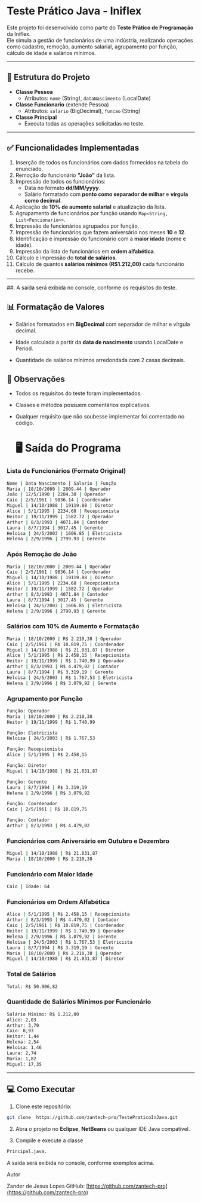 # Teste Prático Java - Iniflex

Este projeto foi desenvolvido como parte do **Teste Prático de Programação** da Iniflex.  
Ele simula a gestão de funcionários de uma indústria, realizando operações como cadastro, remoção, aumento salarial, agrupamento por função, cálculo de idade e salários mínimos.

---

## 📌 Estrutura do Projeto

- **Classe Pessoa**
  - Atributos: `nome` (String), `dataNascimento` (LocalDate)
- **Classe Funcionario** (extende Pessoa)
  - Atributos: `salario` (BigDecimal), `funcao` (String)
- **Classe Principal**
  - Executa todas as operações solicitadas no teste.

---

## ✅ Funcionalidades Implementadas

1. Inserção de todos os funcionários com dados fornecidos na tabela do enunciado.
2. Remoção do funcionário **"João"** da lista.
3. Impressão de todos os funcionários:
   - Data no formato **dd/MM/yyyy**.
   - Salário formatado com **ponto como separador de milhar** e **vírgula como decimal**.
4. Aplicação de **10% de aumento salarial** e atualização da lista.
5. Agrupamento de funcionários por função usando `Map<String, List<Funcionario>>`.
6. Impressão de funcionários agrupados por função.
7. Impressão de funcionários que fazem aniversário nos meses **10** e **12**.
8. Identificação e impressão do funcionário com a **maior idade** (nome e idade).
9. Impressão da lista de funcionários em **ordem alfabética**.
10. Cálculo e impressão do **total de salários**.
11. Cálculo de quantos **salários mínimos (R$1.212,00)** cada funcionário recebe.

---

##. A saída será exibida no console, conforme os requisitos do teste.

## 📊 Formatação de Valores

- Salários formatados em **BigDecimal** com separador de milhar e vírgula decimal.

- Idade calculada a partir da **data de nascimento** usando LocalDate e Period.

- Quantidade de salários mínimos arredondada com 2 casas decimais.

## 📝 Observações

- Todos os requisitos do teste foram implementados.

- Classes e métodos possuem comentários explicativos.

- Qualquer requisito que não soubesse implementar foi comentado no código.

  # 🖥 Saída do Programa

### Lista de Funcionários (Formato Original)
```bash eclipse
Nome | Data Nascimento | Salario | Função
Maria | 18/10/2000 | 2009.44 | Operador
João | 12/5/1990 | 2284.38 | Operador
Caio | 2/5/1961 | 9836.14 | Coordenador
Miguel | 14/10/1988 | 19119.88 | Diretor
Alice | 5/1/1995 | 2234.68 | Recepcionista
Heitor | 19/11/1999 | 1582.72 | Operador
Arthur | 8/3/1993 | 4071.84 | Contador
Laura | 8/7/1994 | 3017.45 | Gerente
Heloisa | 24/5/2003 | 1606.85 | Eletricista
Helena | 2/9/1996 | 2799.93 | Gerente
```

### Após Remoção do João
```bash eclipse
Maria | 18/10/2000 | 2009.44 | Operador
Caio | 2/5/1961 | 9836.14 | Coordenador
Miguel | 14/10/1988 | 19119.88 | Diretor
Alice | 5/1/1995 | 2234.68 | Recepcionista
Heitor | 19/11/1999 | 1582.72 | Operador
Arthur | 8/3/1993 | 4071.84 | Contador
Laura | 8/7/1994 | 3017.45 | Gerente
Heloisa | 24/5/2003 | 1606.85 | Eletricista
Helena | 2/9/1996 | 2799.93 | Gerente
```

### Salários com 10% de Aumento e Formatação
```bash eclipse
Maria | 18/10/2000 | R$ 2.210,38 | Operador
Caio | 2/5/1961 | R$ 10.819,75 | Coordenador
Miguel | 14/10/1988 | R$ 21.031,87 | Diretor
Alice | 5/1/1995 | R$ 2.458,15 | Recepcionista
Heitor | 19/11/1999 | R$ 1.740,99 | Operador
Arthur | 8/3/1993 | R$ 4.479,02 | Contador
Laura | 8/7/1994 | R$ 3.319,19 | Gerente
Heloisa | 24/5/2003 | R$ 1.767,53 | Eletricista
Helena | 2/9/1996 | R$ 3.079,92 | Gerente
```
### Agrupamento por Função
```bash eclipse
Função: Operador
Maria | 18/10/2000 | R$ 2.210,38
Heitor | 19/11/1999 | R$ 1.740,99

Função: Eletricista
Heloisa | 24/5/2003 | R$ 1.767,53

Função: Recepcionista
Alice | 5/1/1995 | R$ 2.458,15

Função: Diretor
Miguel | 14/10/1988 | R$ 21.031,87

Função: Gerente
Laura | 8/7/1994 | R$ 3.319,19
Helena | 2/9/1996 | R$ 3.079,92

Função: Coordenador
Caio | 2/5/1961 | R$ 10.819,75

Função: Contador
Arthur | 8/3/1993 | R$ 4.479,02
```


### Funcionários com Aniversário em Outubro e Dezembro

```bash eclipse
Miguel | 14/10/1988 | R$ 21.031,87
Maria | 18/10/2000 | R$ 2.210,38
```
### Funcionário com Maior Idade

```bash eclipse
Caio | Idade: 64
```


### Funcionários em Ordem Alfabética

```bash eclipse
Alice | 5/1/1995 | R$ 2.458,15 | Recepcionista
Arthur | 8/3/1993 | R$ 4.479,02 | Contador
Caio | 2/5/1961 | R$ 10.819,75 | Coordenador
Heitor | 19/11/1999 | R$ 1.740,99 | Operador
Helena | 2/9/1996 | R$ 3.079,92 | Gerente
Heloisa | 24/5/2003 | R$ 1.767,53 | Eletricista
Laura | 8/7/1994 | R$ 3.319,19 | Gerente
Maria | 18/10/2000 | R$ 2.210,38 | Operador
Miguel | 14/10/1988 | R$ 21.031,87 | Diretor
```


### Total de Salários

```bash eclipse
Total: R$ 50.906,82
```

### Quantidade de Salários Mínimos por Funcionário

```bash eclipse
Salário Mínimo: R$ 1.212,00
Alice: 2,03
Arthur: 3,70
Caio: 8,93
Heitor: 1,44
Helena: 2,54
Heloisa: 1,46
Laura: 2,74
Maria: 1,82
Miguel: 17,35
```


---

## 💻 Como Executar

1. Clone este repositório:

```bash
git clone  https://github.com/zantech-pro/TestePraticoInJava.git
```

2. Abra o projeto no **Eclipse**, **NetBeans** ou qualquer IDE Java compatível.

3. Compile e execute a classe
```bash
Principal.java.
```

A saída será exibida no console, conforme exemplos acima.

Autor

Zander de Jesus Lopes
GitHub: [https://github.com/zantech-pro](https://github.com/zantech-pro)
